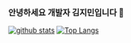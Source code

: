 ### 안녕하세요 개발자 김지민입니다  👋

<!--
**moana16/moana16** is a ✨ _special_ ✨ repository because its `README.md` (this file) appears on your GitHub profile.

Here are some ideas to get you started:

- 🔭 I’m currently working on ...
- 🌱 I’m currently learning ...
- 👯 I’m looking to collaborate on ...
- 🤔 I’m looking for help with ...
- 💬 Ask me about ...
- 📫 How to reach me: ...
- 😄 Pronouns: ...
- ⚡ Fun fact: ...
-->
[![github stats](https://github-readme-stats.vercel.app/api?username=moana16&show_icons=true&hide_border=true)](https://github.com/moana16)
[![Top Langs](https://github-readme-stats.vercel.app/api/top-langs/?username=moana16&layout=compact)](https://github.com/moana16)
